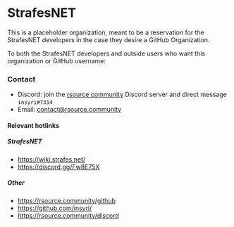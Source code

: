 # StrafesNET
This is a placeholder organization, meant to be a reservation for the StrafesNET developers in the case they desire a GitHub Organization.

To both the StrafesNET developers and outside users who want this organization or GitHub username:

### Contact

- Discord: join the [rsource community](https://rsource.community/discord) Discord server and direct message `insyri#7314`
- Email: contact@rsource.community

#### Relevant hotlinks
##### StrafesNET

- https://wiki.strafes.net/
- https://discord.gg/Fw8E75X

##### Other

- https://rsource.community/github
- https://github.com/insyri/
- https://rsource.community/discord
